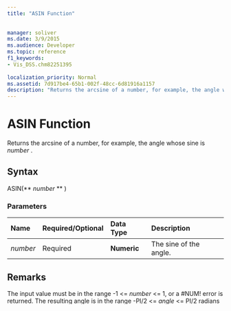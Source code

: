 ```yaml
---
title: "ASIN Function"
 
 
manager: soliver
ms.date: 3/9/2015
ms.audience: Developer
ms.topic: reference
f1_keywords:
- Vis_DSS.chm82251395
 
localization_priority: Normal
ms.assetid: 7d917be4-65b1-002f-48cc-6d81916a1157
description: "Returns the arcsine of a number, for example, the angle whose sine is number ."
---
```


# ASIN Function

Returns the arcsine of a number, for example, the angle whose sine is  *number*  . 
  
## Syntax

ASIN(** *number* ** ) 
  
### Parameters

|**Name**|**Required/Optional**|**Data Type**|**Description**|
|:-----|:-----|:-----|:-----|
| _number_ <br/> |Required  <br/> |**Numeric** <br/> |The sine of the angle.  <br/> |
   
## Remarks

The input value must be in the range -1 <=  *number*  <= 1, or a #NUM! error is returned. The resulting angle is in the range -PI/2 <=  *angle*  <= PI/2 radians (-90 <=  *angle*  <= 90 degrees). 
  
## Example

ASIN(1)
  
Returns 90 deg
  

